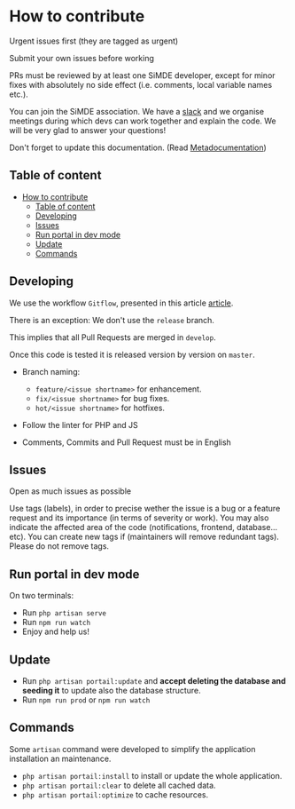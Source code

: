# How to contribute

Urgent issues first (they are tagged as urgent)

Submit your own issues before working

PRs must be reviewed by at least one SiMDE developer, except for minor fixes with absolutely no side effect (i.e. comments, local variable names etc.).

You can join the SiMDE association. We have a [slack](https://simde.slack.com) and we organise meetings during which devs can work together and explain the code. We will be very glad to answer your questions!

Don't forget to update this documentation. (Read [Metadocumentation](portail/dev/#metadocumentation))

## Table of content
- [How to contribute](#how-to-contribute)
  - [Table of content](#table-of-content)
  - [Developing](#developing)
  - [Issues](#issues)
  - [Run portal in dev mode](#run-portal-in-dev-mode)
  - [Update](#update)
  - [Commands](#commands)

## Developing

We use the workflow `Gitflow`, presented in this article [article](https://nvie.com/files/Git-branching-model.pdf).

There is an exception: We don't use the `release` branch. 

This implies that all Pull Requests are merged in `develop`.

Once this code is tested it is released version by version on `master`.

- Branch naming:
  - `feature/<issue shortname>` for enhancement.
  - `fix/<issue shortname>` for bug fixes.
  - `hot/<issue shortname>` for hotfixes.
  
- Follow the linter for PHP and JS

- Comments, Commits and Pull Request must be in English

## Issues

Open as much issues as possible

Use tags (labels), in order to precise wether the issue is a bug or a feature request and its importance (in terms of severity or work). You may also indicate the affected area of the code (notifications, frontend, database... etc). You can create new tags if (maintainers will remove redundant tags). Please do not remove tags.

## Run portal in dev mode
On two terminals:
- Run `php artisan serve`
- Run `npm run watch`
- Enjoy and help us!

## Update

- Run `php artisan portail:update` and **accept deleting the database and seeding it** to update also the database structure.
- Run `npm run prod` or `npm run watch`

## Commands

Some `artisan` command were developed to simplify the application installation an maintenance.
- `php artisan portail:install` to install or update the whole application.
- `php artisan portail:clear` to delete all cached data.
- `php artisan portail:optimize` to cache resources.


